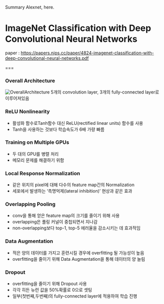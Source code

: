 Summary Alexnet, here.

# ImageNet Classiﬁcation with Deep Convolutional Neural Networks
paper : https://papers.nips.cc/paper/4824-imagenet-classification-with-deep-convolutional-neural-networks.pdf

===

### Overall Architecture
![OverallArchitecture](https://user-images.githubusercontent.com/63084838/80869888-dce6dd80-8cdd-11ea-8c37-528984a183d3.JPG)
5개의 convolution layer, 3개의 fully-connected layer로 이루어져있음

### ReLU Nonlinearity
- 활성화 함수로Tanh함수 대신 ReLU(rectified linear units) 함수를 사용
- Tanh을 사용하는 것보다 학습속도가 6배 가량 빠름

### Training on Multiple GPUs
- 두 대의 GPU를 병렬 처리
- 메모리 문제를 해결하기 위함

### Local Response Normalization
- 같은 위치의 pixel에 대해 다수의 feature map간의 Normalization
- 세포에서 발생하는 ‘측명억제(lateral inhibition)’ 현상과 같은 효과

### Overlapping Pooling
- conv을 통해 얻은 feature map의 크기를 줄이기 위해 사용
- overlapping은 풀링 커널이 중첩되면서 지나감
- non-overlapping보다 top-1, top-5 에러율을 감소시키는 데 효과적임

### Data Augmentation
- 적은 양의 데이터를 가지고 훈련시킬 경우에 overfitting 될 가능성이 높음
- overfitting을 줄이기 위해 Data Augmentation을 통해 데이터의 양 늘림

### Dropout
- overfitting을 줄이기 위해 Dropout 사용
- 각각 히든 뉴런 값을 50%확률로 0으로 셋팅
- 일부(첫번째,두번째)의 fully-connected layer에 적용하여 학습 진행
